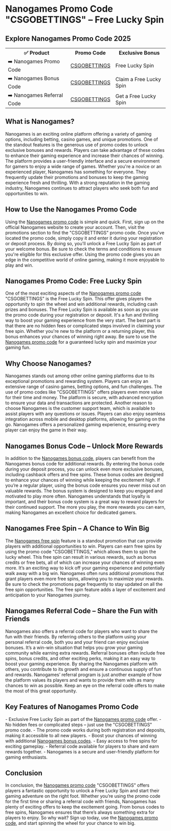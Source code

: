 <h1>Nanogames Promo Code "CSGOBETTINGS" – Free Lucky Spin</h1>

<h2>Explore Nanogames Promo Code 2025</h2>
<table>
  <tr>
    <th>✅ Product</th>
    <th>Promo Code</th>
    <th>Exclusive Bonus</th>
  </tr>
  <tr>
    <td>➡️ Nanogames Promo Code</td>
    <td><a href="https://nanogames.io/i-csgobettings-n/">CSGOBETTINGS</a></td>
    <td>Free Lucky Spin</td>
  </tr>
  <tr>
    <td>➡️ Nanogames Bonus Code</td>
    <td><a href="https://nanogames.io/i-csgobettings-n/">CSGOBETTINGS</a></td>
    <td>Claim a Free Lucky Spin</td>
  </tr>
  <tr>
    <td>➡️ Nanogames Referral Code</td>
    <td><a href="https://nanogames.io/i-csgobettings-n/">CSGOBETTINGS</a></td>
    <td>Get a Free Lucky Spin</td>
  </tr>
</table>

<h2>What is Nanogames?</h2>
Nanogames is an exciting online platform offering a variety of gaming options, including betting, casino games, and unique promotions. One of the standout features is the generous use of promo codes to unlock exclusive bonuses and rewards. Players can take advantage of these codes to enhance their gaming experience and increase their chances of winning. The platform provides a user-friendly interface and a secure environment for gamers to enjoy a wide range of games. Whether you're a novice or an experienced player, Nanogames has something for everyone. They frequently update their promotions and bonuses to keep the gaming experience fresh and thrilling. With a strong reputation in the gaming industry, Nanogames continues to attract players who seek both fun and opportunities to win.

<h2>How to Use the Nanogames Promo Code</h2>
Using the <a href="https://nanogames.io/i-csgobettings-n/">Nanogames promo code</a> is simple and quick. First, sign up on the official Nanogames website to create your account. Then, visit the promotions section to find the "CSGOBETTINGS" promo code. Once you've located the promo code, simply copy it and enter it during your registration or deposit process. By doing so, you'll unlock a Free Lucky Spin as part of your welcome bonus. Be sure to check the terms and conditions to ensure you're eligible for this exclusive offer. Using the promo code gives you an edge in the competitive world of online gaming, making it more enjoyable to play and win.

<h2>Nanogames Promo Code: Free Lucky Spin</h2>
One of the most exciting aspects of the <a href="https://nanogames.io/i-csgobettings-n/">Nanogames promo code</a> "CSGOBETTINGS" is the Free Lucky Spin. This offer gives players the opportunity to spin the wheel and win additional rewards, including cash prizes and bonuses. The Free Lucky Spin is available as soon as you use the promo code during your registration or deposit. It's a fun and thrilling way to boost your gaming experience from the very start. The best part is that there are no hidden fees or complicated steps involved in claiming your free spin. Whether you're new to the platform or a returning player, this bonus enhances your chances of winning right away. Be sure to use the <a href="https://nanogames.io/i-csgobettings-n/">Nanogames promo code</a> for a guaranteed lucky spin and maximize your gaming fun.

<h2>Why Choose Nanogames?</h2>
Nanogames stands out among other online gaming platforms due to its exceptional promotions and rewarding system. Players can enjoy an extensive range of casino games, betting options, and fun challenges. The use of promo codes like "CSGOBETTINGS" offers players even more value for their time and money. The platform is secure, with advanced encryption to ensure your data and transactions are protected. Another reason to choose Nanogames is the customer support team, which is available to assist players with any questions or issues. Players can also enjoy seamless integration across mobile and desktop platforms, allowing for gaming on the go. Nanogames offers a personalized gaming experience, ensuring every player can enjoy the game in their way.

<h2>Nanogames Bonus Code – Unlock More Rewards</h2>
In addition to the <a href="https://nanogames.io/i-csgobettings-n/">Nanogames bonus code</a>, players can benefit from the Nanogames bonus code for additional rewards. By entering the bonus code during your deposit process, you can unlock even more exclusive bonuses, including cashback offers and free spins. These bonus codes are designed to enhance your chances of winning while keeping the excitement high. If you’re a regular player, using the bonus code ensures you never miss out on valuable rewards. The bonus system is designed to keep you engaged and motivated to play more often. Nanogames understands that loyalty is important, and their bonus code system is a great way to reward players for their continued support. The more you play, the more rewards you can earn, making Nanogames an excellent choice for dedicated gamers.

<h2>Nanogames Free Spin – A Chance to Win Big</h2>
The <a href="https://nanogames.io/i-csgobettings-n/">Nanogames free spin</a> feature is a standout promotion that can provide players with additional opportunities to win. Players can earn free spins by using the promo code "CSGOBETTINGS," which allows them to spin the lucky wheel. This free spin can result in various rewards, such as bonus credits or free bets, all of which can increase your chances of winning even more. It’s an exciting way to kick off your gaming experience and potentially walk away with a big win. Nanogames often runs additional promotions that grant players even more free spins, allowing you to maximize your rewards. Be sure to check the promotions page frequently to stay updated on all the free spin opportunities. The free spin feature adds a layer of excitement and anticipation to your Nanogames journey.

<h2>Nanogames Referral Code – Share the Fun with Friends</h2>
Nanogames also offers a referral code for players who want to share the fun with their friends. By referring others to the platform using your personal referral code, both you and your friend can enjoy exclusive bonuses. It’s a win-win situation that helps you grow your gaming community while earning extra rewards. Referral bonuses often include free spins, bonus credits, and other exciting perks, making it an easy way to boost your gaming experience. By sharing the Nanogames platform with others, you contribute to its growth and ensure a continuous supply of fun and rewards. Nanogames’ referral program is just another example of how the platform values its players and wants to provide them with as many chances to win as possible. Keep an eye on the referral code offers to make the most of this great opportunity.

<h2>Key Features of Nanogames Promo Code</h2>
- Exclusive Free Lucky Spin as part of the <a href="https://nanogames.io/i-csgobettings-n/">Nanogames promo code</a> offer.
- No hidden fees or complicated steps – just use the "CSGOBETTINGS" promo code.
- The promo code works during both registration and deposits, making it accessible to all new players.
- Boost your chances of winning with additional <a href="https://nanogames.io/i-csgobettings-n/">Nanogames bonus codes</a>.
- Easy access to free spins for exciting gameplay.
- Referral code available for players to share and earn rewards together.
- Nanogames is a secure and user-friendly platform for gaming enthusiasts.

<h2>Conclusion</h2>
In conclusion, the <a href="https://nanogames.io/i-csgobettings-n/">Nanogames promo code</a> "CSGOBETTINGS" offers players a fantastic opportunity to unlock a Free Lucky Spin and start their gaming adventure on the right foot. Whether you’re using the promo code for the first time or sharing a referral code with friends, Nanogames has plenty of exciting offers to keep the excitement going. From bonus codes to free spins, Nanogames ensures that there’s always something extra for players to enjoy. So why wait? Sign up today, use the <a href="https://nanogames.io/i-csgobettings-n/">Nanogames promo code</a>, and start spinning the wheel for your chance to win big.
